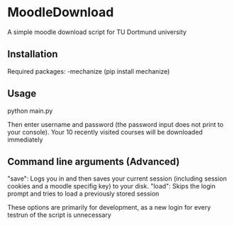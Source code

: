 # MoodleDownload
A simple moodle download script for TU Dortmund university

## Installation
Required packages: -mechanize (pip install mechanize)

## Usage
python main.py

Then enter username and password (the password input does not print to your console).
Your 10 recently visited courses will be downloaded immediately

## Command line arguments (Advanced)
"save": Logs you in and then saves your current session (including session cookies and a moodle specifig key) to your disk.
"load": Skips the login prompt and tries to load a previously stored session

These options are primarily for development, as a new login for every testrun of the script is unnecessary
